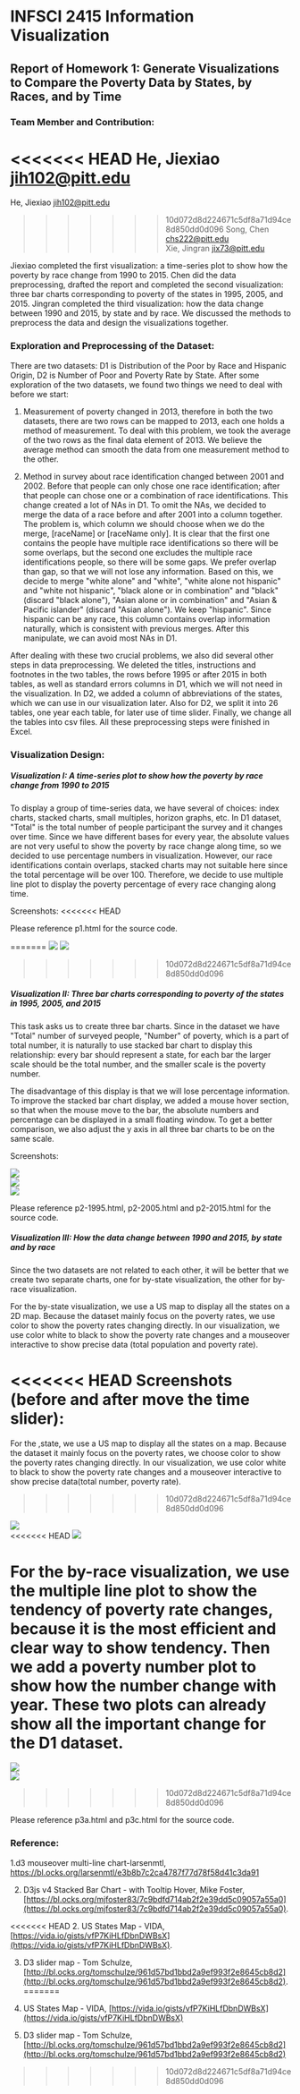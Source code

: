# INFSCI 2415 Information Visualization
## Report of Homework 1: Generate Visualizations to Compare the Poverty Data by States, by Races, and by Time

### Team Member and Contribution:

<<<<<<< HEAD
He, Jiexiao jih102@pitt.edu   
=======
He, Jiexiao jih102@pitt.edu
>>>>>>> 10d072d8d224671c5df8a71d94ce8d850dd0d096
Song, Chen chs222@pitt.edu  
Xie, Jingran jix73@pitt.edu  

Jiexiao completed the first visualization: a time-series plot to show how the poverty by race change from 1990 to 2015. Chen did the data preprocessing, drafted the report and completed the second visualization: three bar charts corresponding to poverty of the states in 1995, 2005, and 2015. Jingran completed the third visualization: how the data change between 1990 and 2015, by state and by race. We discussed the methods to preprocess the data and design the visualizations together.


### Exploration and Preprocessing of the Dataset:

There are two datasets: D1 is Distribution of the Poor by Race and Hispanic Origin, D2 is Number of Poor and Poverty Rate by State. After some exploration of the two datasets, we found two things we need to deal with before we start:  

1. Measurement of poverty changed in 2013, therefore in both the two datasets, there are two rows can be mapped to 2013, each one holds a method of measurement. To deal with this problem, we took the average of the two rows as the final data element of 2013. We believe the average method can smooth the data from one measurement method to the other.  

2. Method in survey about race identification changed between 2001 and 2002. Before that people can only chose one race identification; after that people can chose one or a combination of race identifications. This change created a lot of NAs in D1. To omit the NAs, we decided to merge the data of a race before and after 2001 into a column together. The problem is, which column we should choose when we do the merge, [raceName] or [raceName only]. It is clear that the first one contains the people have multiple race identifications so there will be some overlaps, but the second one excludes the multiple race identifications people, so there will be some gaps. We prefer overlap than gap, so that we will not lose any information. Based on this, we decide to merge "white alone" and "white", "white alone not hispanic" and "white not hispanic", "black alone or in combination" and "black" (discard "black alone"), "Asian alone or in combination" and "Asian & Pacific islander" (discard "Asian alone"). We keep "hispanic". Since hispanic can be any race, this column contains overlap information naturally, which is consistent with previous merges. After this manipulate, we can avoid most NAs in D1.  

After dealing with these two crucial problems, we also did several other steps in data preprocessing. We deleted the titles, instructions and footnotes in the two tables, the rows before 1995 or after 2015 in both tables, as well as standard errors columns in D1, which we will not need in the visualization. In D2, we added a column of abbreviations of the states, which we can use in our visualization later. Also for D2, we split it into 26 tables, one year each table, for later use of time slider. Finally, we change all the tables into csv files. All these preprocessing steps were finished in Excel.  


### Visualization Design:

##### Visualization I: A time-series plot to show how the poverty by race change from 1990 to 2015

To display a group of time-series data, we have several of choices: index charts, stacked charts, small multiples, horizon graphs, etc. In D1 dataset, "Total" is the total number of people participant the survey and it changes over time. Since we have different bases for every year, the absolute values are not very useful to show the poverty by race change along time, so we decided to use percentage numbers in visualization. However, our race identifications contain overlaps, stacked charts may not suitable here since the total percentage will be over 100. Therefore, we decide to use multiple line plot to display the poverty percentage of every race changing along time.  

Screenshots:
<<<<<<< HEAD

Please reference p1.html for the source code.

=======
![](screenshot/WechatIMG278.jpeg)
![](screenshot/2015.jpeg)
>>>>>>> 10d072d8d224671c5df8a71d94ce8d850dd0d096

##### Visualization II: Three bar charts corresponding to poverty of the states in 1995, 2005, and 2015

This task asks us to create three bar charts. Since in the dataset we have "Total" number of surveyed people, "Number" of poverty, which is a part of total number, it is naturally to use stacked bar chart to display this relationship: every bar should represent a state, for each bar the larger scale should be the total number, and the smaller scale is the poverty number.

The disadvantage of this display is that we will lose percentage information. To improve the stacked bar chart display, we added a mouse hover section, so that when the mouse move to the bar, the absolute numbers and percentage can be displayed in a small floating window. To get a better comparison, we also adjust the y axis in all three bar charts to be on the same scale.

Screenshots:

![](screenshot/p2-1995.png)  
![](screenshot/p2-2005.png)  
![](screenshot/p2-2015.png)  

Please reference p2-1995.html, p2-2005.html and p2-2015.html for the source code.   


##### Visualization III: How the data change between 1990 and 2015, by state and by race  

Since the two datasets are not related to each other, it will be better that we create two separate charts, one for by-state visualization, the other for by-race visualization.

For the by-state visualization, we use a US map to display all the states on a 2D map. Because the dataset mainly focus on the poverty rates, we use color to show the poverty rates changing directly. In our visualization, we use color white to black to show the poverty rate changes and a mouseover interactive to show precise data (total population and poverty rate).  

<<<<<<< HEAD
Screenshots (before and after move the time slider):
=======
For the ,state, we use a US map to display all the states on a map. Because the dataset it mainly focus on the poverty rates, we choose color to show the poverty rates changing directly. In our visualization, we use color white to black to show the poverty rate changes and a mouseover interactive to show precise data(total number, poverty rate).  
>>>>>>> 10d072d8d224671c5df8a71d94ce8d850dd0d096

![](screenshot/p3a.png)  
<<<<<<< HEAD
![](screenshot/p3a1.png)

For the by-race visualization, we use the multiple line plot to show the tendency of poverty rate changes, because it is the most efficient and clear way to show tendency. Then we add a poverty number plot to show how the number change with year. These two plots can already show all the important change for the D1 dataset.
=======
![](screenshot/p3a1.png)  
![](screenshot/population.jpeg)
>>>>>>> 10d072d8d224671c5df8a71d94ce8d850dd0d096

Please reference p3a.html and p3c.html for the source code.


### Reference:
1.d3 mouseover multi-line chart-larsenmtl,
https://bl.ocks.org/larsenmtl/e3b8b7c2ca4787f77d78f58d41c3da91

2. D3js v4 Stacked Bar Chart - with Tooltip Hover, Mike Foster, [https://bl.ocks.org/mjfoster83/7c9bdfd714ab2f2e39dd5c09057a55a0](https://bl.ocks.org/mjfoster83/7c9bdfd714ab2f2e39dd5c09057a55a0).

<<<<<<< HEAD
2. US States Map - VIDA, [https://vida.io/gists/vfP7KiHLfDbnDWBsX](https://vida.io/gists/vfP7KiHLfDbnDWBsX).

3. D3 slider map - Tom Schulze, [http://bl.ocks.org/tomschulze/961d57bd1bbd2a9ef993f2e8645cb8d2](http://bl.ocks.org/tomschulze/961d57bd1bbd2a9ef993f2e8645cb8d2).
=======
3. US States Map - VIDA, [https://vida.io/gists/vfP7KiHLfDbnDWBsX](https://vida.io/gists/vfP7KiHLfDbnDWBsX)

4. D3 slider map - Tom Schulze, [http://bl.ocks.org/tomschulze/961d57bd1bbd2a9ef993f2e8645cb8d2](http://bl.ocks.org/tomschulze/961d57bd1bbd2a9ef993f2e8645cb8d2)
>>>>>>> 10d072d8d224671c5df8a71d94ce8d850dd0d096
